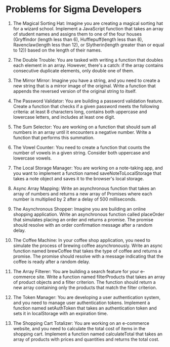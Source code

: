 # Problems for Sigma Developers

1. The Magical Sorting Hat:
   Imagine you are creating a magical sorting hat for a wizard school. Implement a JavaScript function that takes an array of student names and assigns them to one of the four houses (Gryffindor (length less than 6), Hufflepuff(length less than 8), Ravenclaw(length less than 12), or Slytherin(length greater than or equal to 12)) based on the length of their names.

2. The Double Trouble:
   You are tasked with writing a function that doubles each element in an array. However, there's a catch: if the array contains consecutive duplicate elements, only double one of them.

3. The Mirror Mirror:
   Imagine you have a string, and you need to create a new string that is a mirror image of the original. Write a function that appends the reversed version of the original string to itself.

4. The Password Validator:
   You are building a password validation feature. Create a function that checks if a given password meets the following criteria: at least 8 characters long, contains both uppercase and lowercase letters, and includes at least one digit.

5. The Sum Selector:
   You are working on a function that should sum all numbers in an array until it encounters a negative number. Write a function that performs this summation.

6. The Vowel Counter:
   You need to create a function that counts the number of vowels in a given string. Consider both uppercase and lowercase vowels.

7. The Local Storage Manager:
    You are working on a note-taking app, and you want to implement a function named saveNoteToLocalStorage that takes a note object and saves it to the browser's local storage.

8. Async Array Mapping:
   Write an asynchronous function that takes an array of numbers and returns a new array of Promises where each number is multiplied by 2 after a delay of 500 milliseconds.

9. The Asynchronous Shopper:
   Imagine you are building an online shopping application. Write an asynchronous function called placeOrder that simulates placing an order and returns a promise. The promise should resolve with an order confirmation message after a random delay.

10. The Coffee Machine:
    In your coffee shop application, you need to simulate the process of brewing coffee asynchronously. Write an async function named brewCoffee that takes the type of coffee and returns a promise. The promise should resolve with a message indicating that the coffee is ready after a random delay.

11. The Array Filterer:
    You are building a search feature for your e-commerce site. Write a function named filterProducts that takes an array of product objects and a filter criterion. The function should return a new array containing only the products that match the filter criterion.

12. The Token Manager:
    You are developing a user authentication system, and you need to manage user authentication tokens. Implement a function named setAuthToken that takes an authentication token and sets it in localStorage with an expiration time.

13. The Shopping Cart Totalizer:
    You are working on an e-commerce website, and you need to calculate the total cost of items in the shopping cart. Implement a function named calculateTotal that takes an array of products with prices and quantities and returns the total cost.

